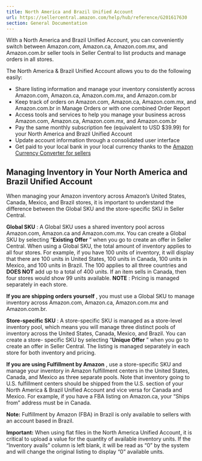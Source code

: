 ```yaml
---
title: North America and Brazil Unified Account
url: https://sellercentral.amazon.com/help/hub/reference/G201617630
section: General Documentation
---
```


With a North America and Brazil Unified Account, you can conveniently switch
between Amazon.com, Amazon.ca, Amazon.com.mx, and Amazon.com.br seller tools
in Seller Central to list products and manage orders in all stores.

The North America & Brazil Unified Account allows you to do the following
easily:

  * Share listing information and manage your inventory consistently across Amazon.com, Amazon.ca, Amazon.com.mx, and Amazon.com.br
  * Keep track of orders on Amazon.com, Amazon.ca, Amazon.com.mx, and Amazon.com.br in Manage Orders or with one combined Order Report
  * Access tools and services to help you manage your business across Amazon.com, Amazon.ca, Amazon.com.mx, and Amazon.com.br
  * Pay the same monthly subscription fee (equivalent to USD $39.99) for your North America and Brazil Unified Account
  * Update account information through a consolidated user interface
  * Get paid to your local bank in your local currency thanks to the [Amazon Currency Converter for sellers](/gp/help/200381250?language=en_US&ref=ag_200381250_cont_G201617630)

##  Managing Inventory in Your North America and Brazil Unified Account

When managing your Amazon inventory across Amazon’s United States, Canada,
Mexico, and Brazil stores, it is important to understand the difference
between the Global SKU and the store-specific SKU in Seller Central.

**Global SKU** : A Global SKU uses a shared inventory pool across Amazon.com,
Amazon.ca and Amazon.com.mx. You can create a Global SKU by selecting
“**Existing Offer** ” when you go to create an offer in Seller Central. When
using a Global SKU, the total amount of inventory applies to all four stores.
For example, if you have 100 units of inventory, it will display that there
are 100 units in United States, 100 units in Canada, 100 units in Mexico, and
100 units in Brazil. The 100 applies to all three countries and **DOES NOT**
add up to a total of 400 units. If an item sells in Canada, then four stores
would show 99 units available. **NOTE** : Pricing is managed separately in
each store.

**If you are shipping orders yourself** , you must use a Global SKU to manage
inventory across Amazon.com, Amazon.ca, Amazon.com.mx and Amazon.com.br.

**Store-specific SKU** : A store-specific SKU is managed as a store-level
inventory pool, which means you will manage three distinct pools of inventory
across the United States, Canada, Mexico, and Brazil. You can create a store-
specific SKU by selecting “**Unique Offer** ” when you go to create an offer
in Seller Central. The listing is managed separately in each store for both
inventory and pricing.

**If you are using Fulfillment by Amazon** , use a store-specific SKU and
manage your inventory in Amazon fulfillment centers in the United States,
Canada, and Mexico as three separate pools. Note that inventory going to U.S.
fulfillment centers should be shipped from the U.S. section of your North
America & Brazil Unified Account and vice versa for Canada and Mexico. For
example, if you have a FBA listing on Amazon.ca, your “Ships from” address
must be in Canada.

**Note:** Fulfillment by Amazon (FBA) in Brazil is only available to sellers
with an account based in Brazil.

**Important:** When using flat files in the North America Unified Account, it
is critical to upload a value for the quantity of available inventory units.
If the “Inventory avails” column is left blank, it will be read as “0” by the
system and will change the original listing to display “0” available units.

